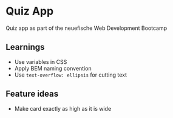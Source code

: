 # Quiz App

Quiz app as part of the neuefische Web Development Bootcamp

## Learnings

-   Use variables in CSS
-   Apply BEM naming convention
-   Use `text-overflow: ellipsis` for cutting text

## Feature ideas

-   Make card exactly as high as it is wide
